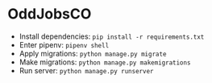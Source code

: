 
# OddJobsCO
- Install dependencies: `pip install -r requirements.txt`
- Enter pipenv: `pipenv shell`
- Apply migrations: `python manage.py migrate`
- Make migrations: `python manage.py makemigrations`
- Run server: `python manage.py runserver`